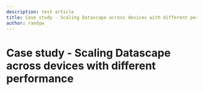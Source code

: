 ```yaml
---
description: test article
title: Case study - Scaling Datascape across devices with different performance
author: randyw
---
```


# Case study - Scaling Datascape across devices with different performance
